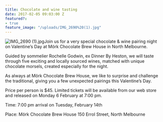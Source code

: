 ```yaml
---
title: Chocolate and wine tasting
date: 2017-02-05 09:03:00 Z
featured?:
- true
feature_image: "/uploads/IMG_2690%20(1).jpg"
---
```


![IMG_2690 (1).jpg](/uploads/IMG_2690%20(1).jpg)Join us for a very special chocolate & wine pairing night on Valentine’s Day at Mörk Chocolate Brew House in North Melbourne.


Guided by sommelier Rochelle Godwin, ex Dinner By Heston, we will taste through five exciting and locally sourced wines, matched with unique chocolate morsels, created especially for the night.


As always at Mörk Chocolate Brew House, we like to surprise and challenge the traditional, giving you a few unexpected pairings this Valentine’s Day.


Price per person is $45. Limited tickets will be available from our web store and released on Monday 6 February at 7:00 pm.


Time: 7:00 pm arrival on Tuesday, February 14th


Place: Mörk Chocolate Brew House
150 Errol Street, North Melbourne